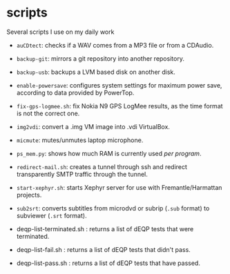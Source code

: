 scripts
=======

Several scripts I use on my daily work

- `auCDtect`: checks if a WAV comes from a MP3 file or from a CDAudio.

- `backup-git`: mirrors a git repository into another repository.

- `backup-usb`: backups a LVM based disk on another disk.

- `enable-powersave`: configures system settings for maximum power save,
  according to data provided by PowerTop.

- `fix-gps-logmee.sh`: fix Nokia N9 GPS LogMee results, as the time format is
  not the correct one.

- `img2vdi`: convert a .img VM image into .vdi VirtualBox.

- `micmute`: mutes/unmutes laptop microphone.

- `ps_mem.py`: shows how much RAM is currently used *per program*.

- `redirect-mail.sh`: creates a tunnel through ssh and redirect transparently
  SMTP traffic through the tunnel.
  
- `start-xephyr.sh`: starts Xephyr server for use with Fremantle/Harmattan
  projects.

- `sub2srt`: converts subtitles from microdvd or subrip (`.sub` format) to
  subviewer (`.srt` format).

-  deqp-list-terminated.sh : returns a list of dEQP tests that were terminated.

-  deqp-list-fail.sh : returns a list of dEQP tests that didn't pass.

-  deqp-list-pass.sh : returns a list of dEQP tests that have passed.
